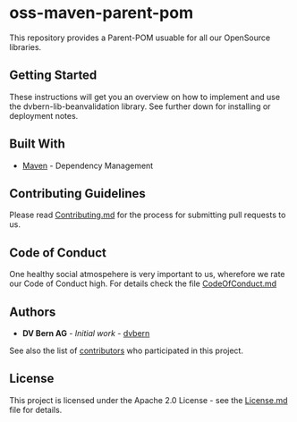 # oss-maven-parent-pom

This repository provides a Parent-POM usuable for all our OpenSource libraries.
## Getting Started

These instructions will get you an overview on how to implement and use the dvbern-lib-beanvalidation library. See further down for installing or deployment notes.

## Built With

* [Maven](https://maven.apache.org/) - Dependency Management


## Contributing Guidelines

Please read [Contributing.md](CONTRIBUTING.md) for the process for submitting pull requests to us.

## Code of Conduct

One healthy social atmospehere is very important to us, wherefore we rate our Code of Conduct high. For details check the file [CodeOfConduct.md](CODE_OF_CONDUCT.md)

## Authors

* **DV Bern AG** - *Initial work* - [dvbern](https://github.com/dvbern)

See also the list of [contributors](https://github.com/dvbern/oss-maven-parent-pom/contributors) who participated in this project.

## License

This project is licensed under the Apache 2.0 License - see the [License.md](LICENSE.md) file for details.


